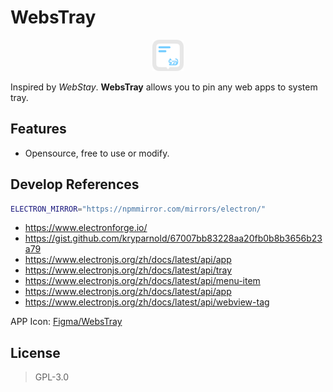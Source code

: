 # WebsTray

<p align="center">
  <img src="public/WebsTray.png" alt="描述" width="50" height="50">
</p>

Inspired by _WebStay_. **WebsTray** allows you to pin any web apps to system tray.

## Features

- Opensource, free to use or modify.

## Develop References

```bash
ELECTRON_MIRROR="https://npmmirror.com/mirrors/electron/"
```

- https://www.electronforge.io/
- https://gist.github.com/kryparnold/67007bb83228aa20fb0b8b3656b23a79
- https://www.electronjs.org/zh/docs/latest/api/app
- https://www.electronjs.org/zh/docs/latest/api/tray
- https://www.electronjs.org/zh/docs/latest/api/menu-item
- https://www.electronjs.org/zh/docs/latest/api/app
- https://www.electronjs.org/zh/docs/latest/api/webview-tag

APP Icon: [Figma/WebsTray](https://www.figma.com/design/ZU2hK5Z1rKUuyu092ukdga/WebsTray)

## License

> GPL-3.0
